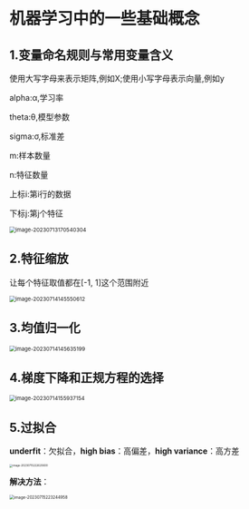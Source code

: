 # 机器学习中的一些基础概念
## 1.变量命名规则与常用变量含义
使用大写字母来表示矩阵,例如X;使用小写字母表示向量,例如y

alpha:α,学习率

theta:θ,模型参数

sigma:σ,标准差

m:样本数量

n:特征数量

上标i:第i行的数据

下标j:第j个特征

<img src="C:\Users\廖双\AppData\Roaming\Typora\typora-user-images\image-20230713170540304.png" alt="image-20230713170540304" style="zoom: 67%;" />

## 2.特征缩放

让每个特征取值都在[-1, 1]这个范围附近

<img src="C:\Users\廖双\AppData\Roaming\Typora\typora-user-images\image-20230714145550612.png" alt="image-20230714145550612" style="zoom: 67%;" />

## 3.均值归一化

<img src="C:\Users\廖双\AppData\Roaming\Typora\typora-user-images\image-20230714145635199.png" alt="image-20230714145635199" style="zoom:67%;" />

## 4.梯度下降和正规方程的选择

<img src="C:\Users\廖双\AppData\Roaming\Typora\typora-user-images\image-20230714155937154.png" alt="image-20230714155937154" style="zoom:67%;" />

## 5.过拟合

**underfit**：欠拟合，**high bias**：高偏差，**high variance**：高方差

<img src="C:\Users\廖双\AppData\Roaming\Typora\typora-user-images\image-20230715222620600.png" alt="image-20230715222620600" style="zoom: 33%;" />

**解决方法**：

<img src="C:\Users\廖双\AppData\Roaming\Typora\typora-user-images\image-20230715223244958.png" alt="image-20230715223244958" style="zoom:50%;" />
